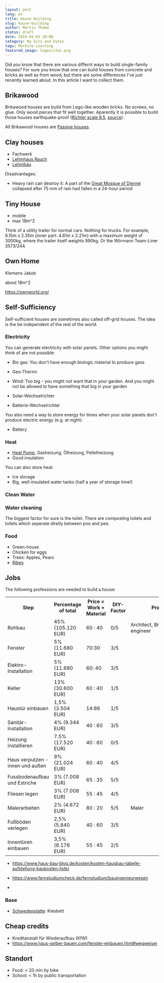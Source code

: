 ```yaml
---
layout: post
lang: en
title: House Building
slug: house-building
author: Martin Thoma
status: draft
date: 2019-02-03 20:00
category: My bits and bytes
tags: Machine Learning
featured_image: logos/star.png
---
```

Did you know that there are various differnt ways to build single-family
houses? For sure you know that one can build houses from concrete and bricks as
well as from wood, but there are some differences I've just recently learned
about. In this article I want to collect them.


## Brikawood

Brikawood houses are build from Lego-like wooden bricks. No screws, no glue.
Only wood pieces that fit well together. Aparently it is possible to build those
houses earthquake-proof ([Richter scale 8.5](https://en.wikipedia.org/wiki/Richter_magnitude_scale), [source](http://www.inspiraction.news/en/2016/10/28/brikawood-an-ecological-house-built-with-wooden-bricks/)).

All Brikawood houses are [Passive houses](https://en.wikipedia.org/wiki/Passive_house).


## Clay houses

* Fachwerk
* [Lehmhaus Rauch](https://de.wikipedia.org/wiki/Lehmhaus_Rauch)
* [Lehmbau](https://de.wikipedia.org/wiki/Lehmbau)

Disadvantages:

* Heavy rain can destroy it: A part of the [Great Mosque of Djenné](https://en.wikipedia.org/wiki/Great_Mosque_of_Djenn%C3%A9) collapsed after 75 mm of rain had fallen in a 24-hour period


## Tiny House

* mobile
* max 18m^2

Think of a utility trailer for normal cars. Nothing for trucks. For example,
6.15m x 2.35m (inner part: 4.61m x 2.21m) with a maximum weight of 3000kg, where
the trailer itself weights 990kg. Or the Wörmann Team-Liner 3573/244.

## Own Home

Klemens Jakob

about 18m^2

https://ownworld.org/


## Self-Sufficiency

Self-sufficient houses are sometimes also called off-grid houses. The idea is
the be independent of the rest of the world.

### Electricity

You can generate electricity with solar panels. Other options you might think
of are not possible:

* Bio gas: You don't have enough biologic material to produce gass
* Geo-Thermi:
* Wind: Too big - you might not want that in your garden. And you might not be allowed to have something that big in your garden


* Solar-Wechselrichter
* Batterie-Wechselrichter

You also need a way to store energy for times when your solar panels don't produce
electric energy (e.g. at night):

* Battery


### Heat

* [Heat Pump](https://en.wikipedia.org/wiki/Heat_pump), Gasheizung, Ölheizung, Pelletheizung
* Good insulation

You can also store heat:

* Ice storage
* Big, well-insulated water tanks (half a year of storage time!)


### Clean Water


### Water cleaning

The biggest factor for sure is the toilet. There are composting toilets and
toilets which seperate diretly between poo and pee.


### Food

* Green-house
* Chicken for eggs
* Trees: Apples, Pears
* [Ribes](https://en.wikipedia.org/wiki/Ribes)


## Jobs

The following professions are needed to build a house:

<table>
    <tr>
        <th>Step</th>
        <th>Percentage of total</th>
        <th>Price = Work + Material</th>
        <th>DIY-Factor</th>
        <th>Professional</th>
    </tr>
    <tr>
        <td>Rohbau</td>
        <td>45% (105.120 EUR)</td>
        <td>60 : 40</td>
        <td>0/5</td>
        <td>Architect,&nbsp;Bricklayer,&nbsp;Structural engineer</td>
    </tr>
    <tr>
        <td>Fenster</td>
        <td>5% (11.680 EUR)</td>
        <td>70:30</td>
        <td>3/5</td>
        <td></td>
    </tr>
    <tr>
        <td>Elektro-Installation</td>
        <td>5% (11.680 EUR)</td>
        <td>60: 40</td>
        <td>3/5</td>
        <td></td>
    </tr>
    <tr>
        <td>Keller</td>
        <td>13% (30.600 EUR)</td>
        <td>60 : 40</td>
        <td>1/5</td>
        <td></td>
    </tr>
    <tr>
        <td>Haust&uuml;r einbauen</td>
        <td>1,5% (3.504 EUR)</td>
        <td>14:86</td>
        <td>1/5</td>
        <td></td>
    </tr>
    <tr>
        <td>Sanit&auml;r-Installation</td>
        <td>4% (9.344 EUR)</td>
        <td>40 : 60</td>
        <td>3/5</td>
        <td></td>
    </tr>
    <tr>
        <td>Heizung installieren</td>
        <td>7.5% (17.520 EUR)</td>
        <td>40 : 60</td>
        <td>0/5</td>
        <td></td>
    </tr>
    <tr>
        <td>Haus verputzen - innen und au&szlig;en</td>
        <td>9% (21.024 EUR)</td>
        <td>60 : 40</td>
        <td>4/5</td>
        <td></td>
    </tr>
    <tr>
        <td>Fussbodenaufbau und Estriche</td>
        <td>3% (7.008 EUR)</td>
        <td>65 : 35</td>
        <td>5/5</td>
        <td></td>
    </tr>
    <tr>
        <td>Fliesen legen</td>
        <td>3% (7.008 EUR)</td>
        <td>55 : 45</td>
        <td>4/5</td>
        <td></td>
    </tr>
    <tr>
        <td>Malerarbeiten</td>
        <td>2% (4.672 EUR)</td>
        <td>80 : 20</td>
        <td>5/5</td>
        <td>Maler</td>
    </tr>
    <tr>
        <td>Fu&szlig;b&ouml;den verlegen</td>
        <td>2,5% (5.840 EUR)</td>
        <td>40 : 60</td>
        <td>3/5</td>
        <td></td>
    </tr>
    <tr>
        <td>Innent&uuml;ren einbauen</td>
        <td>3,5% (8.176 EUR)</td>
        <td>55 : 45</td>
        <td>2/5</td>
        <td></td>
    </tr>
</table>

* https://www.haus-bau-blog.de/kosten/kosten-hausbau-tabelle-aufstellung-baukosten-liste/


* https://www.fernstudiumcheck.de/fernstudium/bauingenieurwesen
*

### Base

* [Schwedenplatte](https://www.youtube.com/watch?v=GLA3ZH7Kxik): Kiesbett


## Cheap credits

* Kreditanstalt für Wiederaufbau (KfW)
* https://www.haus-selber-bauen.com/fenster-einbauen.html#wegweiser


## Standort

* Food: < 20 min by bike
* School: < 1h by public transportation
